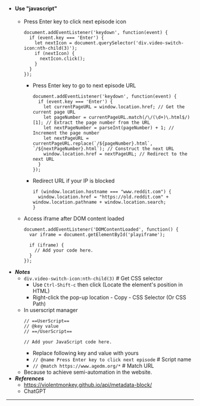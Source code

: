 - #### Use "javascript"
    - Press Enter key to click next episode icon
      ```
      document.addEventListener('keydown', function(event) {
        if (event.key === 'Enter') {
          let nextIcon = document.querySelector('div.video-switch-icon:nth-child(3)');
          if (nextIcon) {
            nextIcon.click();
          }
        }
      });
      ```
        - Press Enter key to go to next episode URL
          ```
          document.addEventListener('keydown', function(event) {
            if (event.key === 'Enter') {
              let currentPageURL = window.location.href; // Get the current page URL
              let pageNumber = currentPageURL.match(/\/(\d+)\.html$/)[1]; // Extract the page number from the URL
              let nextPageNumber = parseInt(pageNumber) + 1; // Increment the page number
              let nextPageURL = currentPageURL.replace(`/${pageNumber}.html`, `/${nextPageNumber}.html`); // Construct the next URL
              window.location.href = nextPageURL; // Redirect to the next URL
            }
          });
          ```
        - Redirect URL if your IP is blocked
          ```
          if (window.location.hostname === "www.reddit.com") {
            window.location.href = "https://old.reddit.com" + window.location.pathname + window.location.search;
          }
          ```
    - Access iframe after DOM content loaded
      ```
      document.addEventListener('DOMContentLoaded', function() {
        var iframe = document.getElementById('playiframe');
    
        if (iframe) {
          // Add your code here.
        }
      });
      ```
- ***Notes***
    - `div.video-switch-icon:nth-child(3)` # Get CSS selector
        - Use `Ctrl-Shift-c` then click (Locate the element's position in HTML)
        - Right-click the pop-up location - Copy - CSS Selector (Or CSS Path)
    - In userscript manager
      ```
      // ==UserScript==
      // @key value
      // ==/UserScript==
      
      // Add your JavaScript code here.
      ```
        - Replace following key and value with yours
        - `// @name Press Enter key to click next episode` # Script name
        - `// @match https://www.agedm.org/*` # Match URL
    - Because to achieve semi-automation in the website.
- ***References***
    - https://violentmonkey.github.io/api/metadata-block/
    - ChatGPT
- ---
